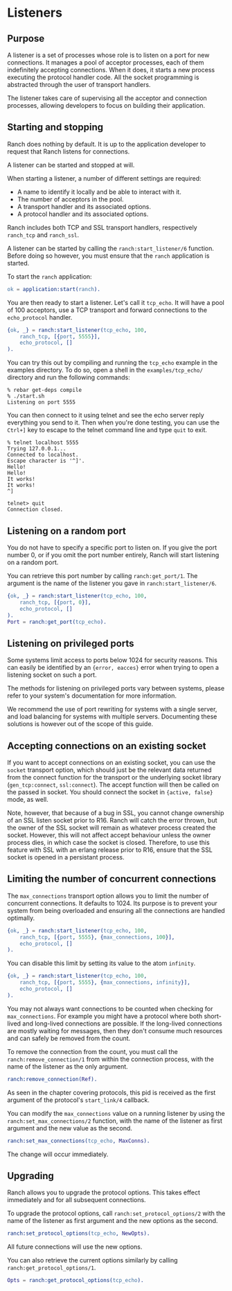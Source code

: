 Listeners
=========

Purpose
-------

A listener is a set of processes whose role is to listen on a port
for new connections. It manages a pool of acceptor processes, each
of them indefinitely accepting connections. When it does, it starts
a new process executing the protocol handler code. All the socket
programming is abstracted through the user of transport handlers.

The listener takes care of supervising all the acceptor and connection
processes, allowing developers to focus on building their application.

Starting and stopping
---------------------

Ranch does nothing by default. It is up to the application developer
to request that Ranch listens for connections.

A listener can be started and stopped at will.

When starting a listener, a number of different settings are required:
 *  A name to identify it locally and be able to interact with it.
 *  The number of acceptors in the pool.
 *  A transport handler and its associated options.
 *  A protocol handler and its associated options.

Ranch includes both TCP and SSL transport handlers, respectively
`ranch_tcp` and `ranch_ssl`.

A listener can be started by calling the `ranch:start_listener/6`
function. Before doing so however, you must ensure that the `ranch`
application is started.

To start the `ranch` application:

``` erlang
ok = application:start(ranch).
```

You are then ready to start a listener. Let's call it `tcp_echo`. It will
have a pool of 100 acceptors, use a TCP transport and forward connections
to the `echo_protocol` handler.

``` erlang
{ok, _} = ranch:start_listener(tcp_echo, 100,
    ranch_tcp, [{port, 5555}],
    echo_protocol, []
).
```

You can try this out by compiling and running the `tcp_echo` example in the
examples directory. To do so, open a shell in the `examples/tcp_echo/`
directory and run the following commands:

```
% rebar get-deps compile
% ./start.sh
Listening on port 5555
```

You can then connect to it using telnet and see the echo server reply
everything you send to it. Then when you're done testing, you can use
the `Ctrl+]` key to escape to the telnet command line and type
`quit` to exit.

```
% telnet localhost 5555
Trying 127.0.0.1...
Connected to localhost.
Escape character is '^]'.
Hello!
Hello!
It works!
It works!
^]

telnet> quit
Connection closed.
```

Listening on a random port
--------------------------

You do not have to specify a specific port to listen on. If you give
the port number 0, or if you omit the port number entirely, Ranch will
start listening on a random port.

You can retrieve this port number by calling `ranch:get_port/1`. The
argument is the name of the listener you gave in `ranch:start_listener/6`.

``` erlang
{ok, _} = ranch:start_listener(tcp_echo, 100,
    ranch_tcp, [{port, 0}],
    echo_protocol, []
).
Port = ranch:get_port(tcp_echo).
```

Listening on privileged ports
-----------------------------

Some systems limit access to ports below 1024 for security reasons.
This can easily be identified by an `{error, eacces}` error when trying
to open a listening socket on such a port.

The methods for listening on privileged ports vary between systems,
please refer to your system's documentation for more information.

We recommend the use of port rewriting for systems with a single server,
and load balancing for systems with multiple servers. Documenting these
solutions is however out of the scope of this guide.

Accepting connections on an existing socket
-------------------------------------------

If you want to accept connections on an existing socket, you can use the
`socket` transport option, which should just be the relevant data returned
from the connect function for the transport or the underlying socket library
(`gen_tcp:connect`, `ssl:connect`). The accept function will then be
called on the passed in socket. You should connect the socket in
`{active, false}` mode, as well.

Note, however, that because of a bug in SSL, you cannot change ownership of an
SSL listen socket prior to R16. Ranch will catch the error thrown, but the
owner of the SSL socket will remain as whatever process created the socket.
However, this will not affect accept behaviour unless the owner process dies,
in which case the socket is closed. Therefore, to use this feature with SSL
with an erlang release prior to R16, ensure that the SSL socket is opened in a
persistant process.

Limiting the number of concurrent connections
---------------------------------------------

The `max_connections` transport option allows you to limit the number
of concurrent connections. It defaults to 1024. Its purpose is to
prevent your system from being overloaded and ensuring all the
connections are handled optimally.

``` erlang
{ok, _} = ranch:start_listener(tcp_echo, 100,
    ranch_tcp, [{port, 5555}, {max_connections, 100}],
    echo_protocol, []
).
```

You can disable this limit by setting its value to the atom `infinity`.

``` erlang
{ok, _} = ranch:start_listener(tcp_echo, 100,
    ranch_tcp, [{port, 5555}, {max_connections, infinity}],
    echo_protocol, []
).
```

You may not always want connections to be counted when checking for
`max_connections`. For example you might have a protocol where both
short-lived and long-lived connections are possible. If the long-lived
connections are mostly waiting for messages, then they don't consume
much resources and can safely be removed from the count.

To remove the connection from the count, you must call the
`ranch:remove_connection/1` from within the connection process,
with the name of the listener as the only argument.

``` erlang
ranch:remove_connection(Ref).
```

As seen in the chapter covering protocols, this pid is received as the
first argument of the protocol's `start_link/4` callback.

You can modify the `max_connections` value on a running listener by
using the `ranch:set_max_connections/2` function, with the name of the
listener as first argument and the new value as the second.

``` erlang
ranch:set_max_connections(tcp_echo, MaxConns).
```

The change will occur immediately.

Upgrading
---------

Ranch allows you to upgrade the protocol options. This takes effect
immediately and for all subsequent connections.

To upgrade the protocol options, call `ranch:set_protocol_options/2`
with the name of the listener as first argument and the new options
as the second.

``` erlang
ranch:set_protocol_options(tcp_echo, NewOpts).
```

All future connections will use the new options.

You can also retrieve the current options similarly by
calling `ranch:get_protocol_options/1`.

``` erlang
Opts = ranch:get_protocol_options(tcp_echo).
```
